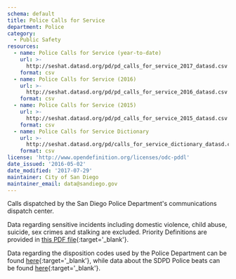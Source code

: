 ```yaml
---
schema: default
title: Police Calls for Service
department: Police
category:
  - Public Safety
resources:
  - name: Police Calls for Service (year-to-date)
    url: >-
      http://seshat.datasd.org/pd/pd_calls_for_service_2017_datasd.csv
    format: csv
  - name: Police Calls for Service (2016)
    url: >-
      http://seshat.datasd.org/pd/pd_calls_for_service_2016_datasd.csv
    format: csv
  - name: Police Calls for Service (2015)
    url: >-
      http://seshat.datasd.org/pd/pd_calls_for_service_2015_datasd.csv
    format: csv
  - name: Police Calls for Service Dictionary
    url: >-
      http://seshat.datasd.org/pd/calls_for_service_dictionary_datasd.csv
    format: csv
license: 'http://www.opendefinition.org/licenses/odc-pddl'
date_issued: '2016-05-02'
date_modified: '2017-07-29'
maintainer: City of San Diego
maintainer_email: data@sandiego.gov
---
```

Calls dispatched by the San Diego Police Department's communications
dispatch center.
<!--more-->
Data regarding sensitive incidents including domestic
violence, child abuse, suicide, sex crimes and stalking are excluded.
Priority Definitions are provided in [this PDF file](http://seshat.datasd.org/pd/pd_cfs_priority_defs_datasd.pdf){:target='_blank'}.


Data regarding the disposition codes used by the Police Department can be
found [here](/datasets/police-calls-disposition-codes/){:target='_blank'}, while data about the SDPD Police beats
can be found [here](/datasets/police-beats/){:target='_blank'}.
